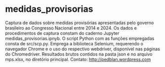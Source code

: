 # medidas_provisorias
 Captura de dados sobre medidas provisórias apresentadas pelo governo brasileiro ao Congresso Nacional entre 2014 e 2024. Os dados e procedimentos de captura constam do caderno Jupyter medidas_provisorias.ipnyb. O script Python com as funções empregadas consta de src/scp.py. Emprega a biblioteca Selenium, requerendo o navegador Chrome e o uso do respectivo webdriver, disponível nas páginas do Chromedriver. Resultados brutos contidos na pasta json e no arquivo mps.xlsx, no diretório principal.
 Contato:
 http://pedblan.wordpress.com
